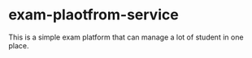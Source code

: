 # exam-plaotfrom-service
This is a simple exam platform that can manage a lot of student in one place.
